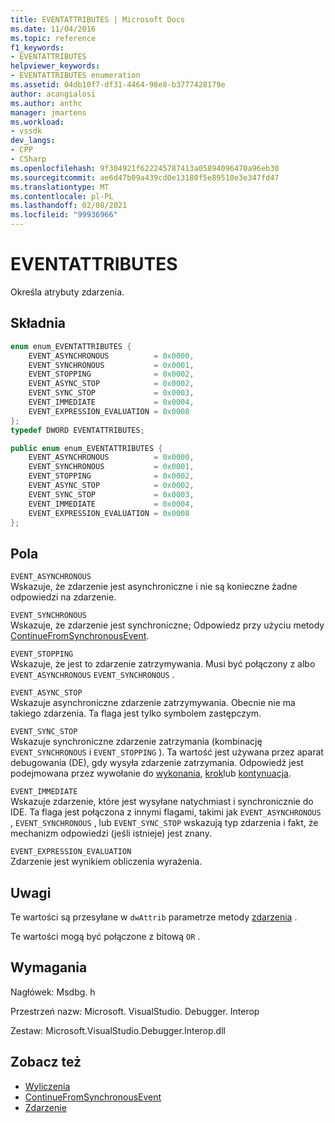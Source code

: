 ```yaml
---
title: EVENTATTRIBUTES | Microsoft Docs
ms.date: 11/04/2016
ms.topic: reference
f1_keywords:
- EVENTATTRIBUTES
helpviewer_keywords:
- EVENTATTRIBUTES enumeration
ms.assetid: 04db10f7-df31-4464-98e8-b3777428179e
author: acangialosi
ms.author: anthc
manager: jmartens
ms.workload:
- vssdk
dev_langs:
- CPP
- CSharp
ms.openlocfilehash: 9f304921f622245787413a05894096470a96eb30
ms.sourcegitcommit: ae6d47b09a439cd0e13180f5e89510e3e347fd47
ms.translationtype: MT
ms.contentlocale: pl-PL
ms.lasthandoff: 02/08/2021
ms.locfileid: "99936966"
---
```

# <a name="eventattributes"></a>EVENTATTRIBUTES
Określa atrybuty zdarzenia.

## <a name="syntax"></a>Składnia

```cpp
enum enum_EVENTATTRIBUTES {
    EVENT_ASYNCHRONOUS          = 0x0000,
    EVENT_SYNCHRONOUS           = 0x0001,
    EVENT_STOPPING              = 0x0002,
    EVENT_ASYNC_STOP            = 0x0002,
    EVENT_SYNC_STOP             = 0x0003,
    EVENT_IMMEDIATE             = 0x0004,
    EVENT_EXPRESSION_EVALUATION = 0x0008
};
typedef DWORD EVENTATTRIBUTES;
```

```csharp
public enum enum_EVENTATTRIBUTES {
    EVENT_ASYNCHRONOUS          = 0x0000,
    EVENT_SYNCHRONOUS           = 0x0001,
    EVENT_STOPPING              = 0x0002,
    EVENT_ASYNC_STOP            = 0x0002,
    EVENT_SYNC_STOP             = 0x0003,
    EVENT_IMMEDIATE             = 0x0004,
    EVENT_EXPRESSION_EVALUATION = 0x0008
};
```

## <a name="fields"></a>Pola
`EVENT_ASYNCHRONOUS`\
Wskazuje, że zdarzenie jest asynchroniczne i nie są konieczne żadne odpowiedzi na zdarzenie.

`EVENT_SYNCHRONOUS`\
Wskazuje, że zdarzenie jest synchroniczne; Odpowiedz przy użyciu metody [ContinueFromSynchronousEvent](../../../extensibility/debugger/reference/idebugengine2-continuefromsynchronousevent.md).

`EVENT_STOPPING`\
Wskazuje, że jest to zdarzenie zatrzymywania. Musi być połączony z albo `EVENT_ASYNCHRONOUS` `EVENT_SYNCHRONOUS` .

`EVENT_ASYNC_STOP`\
Wskazuje asynchroniczne zdarzenie zatrzymywania. Obecnie nie ma takiego zdarzenia. Ta flaga jest tylko symbolem zastępczym.

`EVENT_SYNC_STOP`\
Wskazuje synchroniczne zdarzenie zatrzymania (kombinację `EVENT_SYNCHRONOUS` i `EVENT_STOPPING` ). Ta wartość jest używana przez aparat debugowania (DE), gdy wysyła zdarzenie zatrzymania. Odpowiedź jest podejmowana przez wywołanie do [wykonania](../../../extensibility/debugger/reference/idebugprogram2-execute.md), [krok](../../../extensibility/debugger/reference/idebugprogram2-step.md)lub [kontynuacja](../../../extensibility/debugger/reference/idebugprogram2-continue.md).

`EVENT_IMMEDIATE`\
Wskazuje zdarzenie, które jest wysyłane natychmiast i synchronicznie do IDE. Ta flaga jest połączona z innymi flagami, takimi jak `EVENT_ASYNCHRONOUS` , `EVENT_SYNCHRONOUS` , lub `EVENT_SYNC_STOP` wskazują typ zdarzenia i fakt, że mechanizm odpowiedzi (jeśli istnieje) jest znany.

`EVENT_EXPRESSION_EVALUATION`\
Zdarzenie jest wynikiem obliczenia wyrażenia.

## <a name="remarks"></a>Uwagi
Te wartości są przesyłane w `dwAttrib` parametrze metody [zdarzenia](../../../extensibility/debugger/reference/idebugeventcallback2-event.md) .

Te wartości mogą być połączone z bitową `OR` .

## <a name="requirements"></a>Wymagania
Nagłówek: Msdbg. h

Przestrzeń nazw: Microsoft. VisualStudio. Debugger. Interop

Zestaw: Microsoft.VisualStudio.Debugger.Interop.dll

## <a name="see-also"></a>Zobacz też
- [Wyliczenia](../../../extensibility/debugger/reference/enumerations-visual-studio-debugging.md)
- [ContinueFromSynchronousEvent](../../../extensibility/debugger/reference/idebugengine2-continuefromsynchronousevent.md)
- [Zdarzenie](../../../extensibility/debugger/reference/idebugeventcallback2-event.md)
